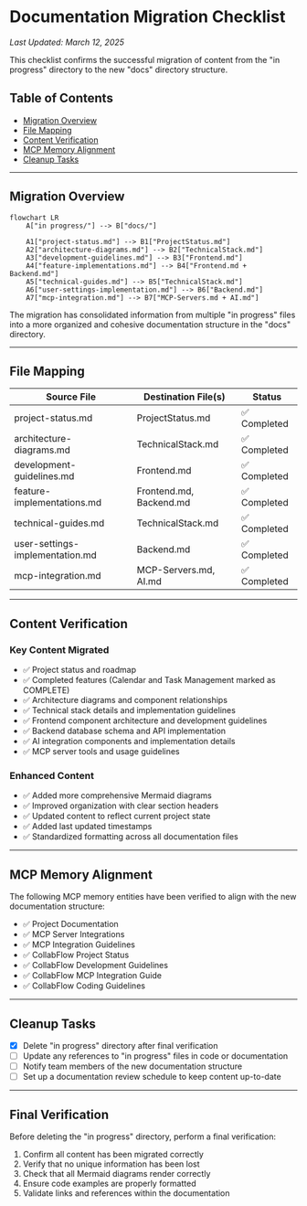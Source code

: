 # Documentation Migration Checklist

*Last Updated: March 12, 2025*

This checklist confirms the successful migration of content from the "in progress" directory to the new "docs" directory structure.

## Table of Contents
- [Migration Overview](#migration-overview)
- [File Mapping](#file-mapping)
- [Content Verification](#content-verification)
- [MCP Memory Alignment](#mcp-memory-alignment)
- [Cleanup Tasks](#cleanup-tasks)

---

## Migration Overview

```mermaid
flowchart LR
    A["in progress/"] --> B["docs/"]
    
    A1["project-status.md"] --> B1["ProjectStatus.md"]
    A2["architecture-diagrams.md"] --> B2["TechnicalStack.md"]
    A3["development-guidelines.md"] --> B3["Frontend.md"]
    A4["feature-implementations.md"] --> B4["Frontend.md + Backend.md"]
    A5["technical-guides.md"] --> B5["TechnicalStack.md"]
    A6["user-settings-implementation.md"] --> B6["Backend.md"]
    A7["mcp-integration.md"] --> B7["MCP-Servers.md + AI.md"]
```

The migration has consolidated information from multiple "in progress" files into a more organized and cohesive documentation structure in the "docs" directory.

---

## File Mapping

| Source File | Destination File(s) | Status |
|-------------|---------------------|--------|
| project-status.md | ProjectStatus.md | ✅ Completed |
| architecture-diagrams.md | TechnicalStack.md | ✅ Completed |
| development-guidelines.md | Frontend.md | ✅ Completed |
| feature-implementations.md | Frontend.md, Backend.md | ✅ Completed |
| technical-guides.md | TechnicalStack.md | ✅ Completed |
| user-settings-implementation.md | Backend.md | ✅ Completed |
| mcp-integration.md | MCP-Servers.md, AI.md | ✅ Completed |

---

## Content Verification

### Key Content Migrated

- ✅ Project status and roadmap
- ✅ Completed features (Calendar and Task Management marked as COMPLETE)
- ✅ Architecture diagrams and component relationships
- ✅ Technical stack details and implementation guidelines
- ✅ Frontend component architecture and development guidelines
- ✅ Backend database schema and API implementation
- ✅ AI integration components and implementation details
- ✅ MCP server tools and usage guidelines

### Enhanced Content

- ✅ Added more comprehensive Mermaid diagrams
- ✅ Improved organization with clear section headers
- ✅ Updated content to reflect current project state
- ✅ Added last updated timestamps
- ✅ Standardized formatting across all documentation files

---

## MCP Memory Alignment

The following MCP memory entities have been verified to align with the new documentation structure:

- ✅ Project Documentation
- ✅ MCP Server Integrations
- ✅ MCP Integration Guidelines
- ✅ CollabFlow Project Status
- ✅ CollabFlow Development Guidelines
- ✅ CollabFlow MCP Integration Guide
- ✅ CollabFlow Coding Guidelines

---

## Cleanup Tasks

- [x] Delete "in progress" directory after final verification
- [ ] Update any references to "in progress" files in code or documentation
- [ ] Notify team members of the new documentation structure
- [ ] Set up a documentation review schedule to keep content up-to-date

---

## Final Verification

Before deleting the "in progress" directory, perform a final verification:

1. Confirm all content has been migrated correctly
2. Verify that no unique information has been lost
3. Check that all Mermaid diagrams render correctly
4. Ensure code examples are properly formatted
5. Validate links and references within the documentation
